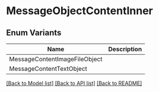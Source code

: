# MessageObjectContentInner

## Enum Variants

| Name | Description |
|---- | -----|
| MessageContentImageFileObject |  |
| MessageContentTextObject |  |

[[Back to Model list]](../README.md#documentation-for-models) [[Back to API list]](../README.md#documentation-for-api-endpoints) [[Back to README]](../README.md)


